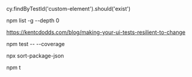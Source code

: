 

cy.findByTestId('custom-element').should('exist')

npm list -g --depth 0

https://kentcdodds.com/blog/making-your-ui-tests-resilient-to-change

npm test -- --coverage

npx sort-package-json

npm t

